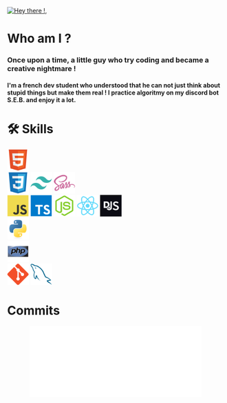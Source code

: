 [![Hey there !, ](https://pimp-my-readme-next.vercel.app/api/wavy-banner?subtitle=You%20found%20me%20%21&title=Aldric%20Vendas)](https://pimp-my-readme-next.vercel.app)

# Who am I ?
### Once upon a time, a little guy who try coding and became a creative nightmare !
#### I'm a french dev student who understood that he can not just think about stupid things but make them real ! I practice algoritmy on my discord bot S.E.B. and enjoy it a lot.

# 🛠 Skills
<div align="left">
    <a href="https://developer.mozilla.org/en-US/docs/Web/HTML"><img src="assets/html.svg" width="50" /></a>
    <br />
    <a href="https://developer.mozilla.org/fr/docs/Web/CSS"><img src="assets/css.svg" width="50" /></a>
    <a href="https://v2.tailwindcss.com/docs"><img src="assets/tailwind.svg" width="50" /></a>
    <a href="https://sass-lang.com/documentation/"><img src="assets/sass.svg" width="50" /></a>
    <br />
    <a href="https://developer.mozilla.org/en-US/docs/Web/JavaScript"><img src="assets/javascript.svg" width="50" /></a>
    <a href="https://www.typescriptlang.org"><img src="assets/ts.svg" width="50" /></a>
    <a href="https://nodejs.org/api/"><img src="assets/nodejs.svg" width="50" /></a>
    <a href="https://react.dev"><img src="assets/react.svg" width="50" /></a>
    <a href="https://discordjs.guide/"><img src="assets/discordjs.svg" width="50" /></a>
    <br />
    <a href="https://www.w3schools.com/python/"><img src="assets/python.svg" width="50" /></a>
    <br />
    <a href="https://www.php.net/manual/index.php"><img src="assets/php.svg" width="50" /></a>
    <br />
    <a href="https://git-scm.com"><img src="assets/git.svg" width="50" /></a>
    <a href="https://dev.mysql.com"><img src="assets/sql.svg" width="50" /></a>
</div>

# Commits
<div align="center">
    <img src="/metrics.plugin.isocalendar.svg" alt="Metrics" width="400">
</div>